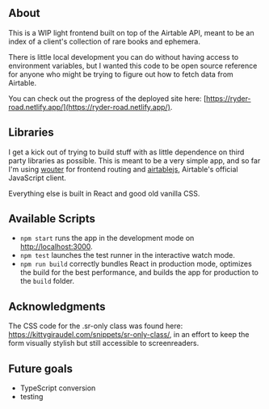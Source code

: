 ## About

This is a WIP light frontend built on top of the Airtable API, meant to be an index of a client's collection of
rare books and ephemera.

There is little local development you can do without having access to environment variables, but I wanted
this code to be open source reference for anyone who might be trying to figure out how to
fetch data from Airtable.

You can check out the progress of the deployed site here: [https://ryder-road.netlify.app/](https://ryder-road.netlify.app/).

## Libraries

I get a kick out of trying to build stuff with as little dependence on third party libraries as possible.
This is meant to be a very simple app, and so far I'm using [wouter](https://github.com/molefrog/wouter) for frontend routing
and [airtablejs](https://github.com/airtable/airtable.js/), Airtable's official JavaScript client.

Everything else is built in React and good old vanilla CSS.

## Available Scripts
- `npm start` runs the app in the development mode on [http://localhost:3000](http://localhost:3000).
- `npm test` launches the test runner in the interactive watch mode.
- `npm run build` correctly bundles React in production mode, optimizes the build for the best performance, and builds the app for production to the `build` folder.

## Acknowledgments

The CSS code for the .sr-only class was found here: https://kittygiraudel.com/snippets/sr-only-class/,
in an effort to keep the form visually stylish but still accessible to screenreaders.

## Future goals

- TypeScript conversion
- testing